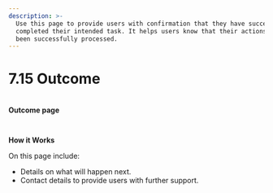 ```yaml
---
description: >-
  Use this page to provide users with confirmation that they have successfully
  completed their intended task. It helps users know that their actions have
  been successfully processed.
---
```


# 7.15 Outcome

\
**Outcome page**&#x20;



<div>

<figure><img src="../../../../.gitbook/assets/Outcome page (1).png" alt=""><figcaption></figcaption></figure>

 

<figure><img src="../../../../.gitbook/assets/Outcome- Example implementation.png" alt=""><figcaption></figcaption></figure>

</div>

**How it Works**

On this page include:&#x20;

* Details on what will happen next.
* Contact details to provide users with further support.
